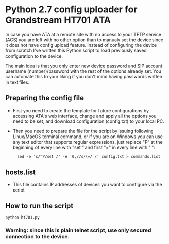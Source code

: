 # Python 2.7 config uploader for Grandstream HT701 ATA

In case you have ATA at a remote site with no access to your TFTP service (ACS) you are left with no other option than to manualy set the device since it does not have config upload feature. Instead of configuring the device from scratch I've written this Python script to load previously saved configuration to the device.

The main idea is that you only enter new device password and SIP account username (number)/password with the rest of the options already set. You can automate this to your liking if you don't mind having passwords written in text files.

## Preparing the config file

- First you need to create the template for future configurations by accessing ATA's web interface, change and apply all the options you need to be set, and download configuration (config.txt) to your local PC.

- Then you need to prepare the file for the script by issuing following Linux/MacOS terminal command, or if you are on Windows you can use any text editor that supports regular expressions, just replace "P" at the beginning of every line with "set " and first "=" in every line with " ":

		sed -e 's/^P/set /' -e '0,//s/\=/ /' config.txt > commands.list
	
## hosts.list

- This file contains IP addresses of devices you want to configure via the script

## How to run the script

	python ht701.py

### Warning: since this is plain telnet script, use only secured connection to the device.
